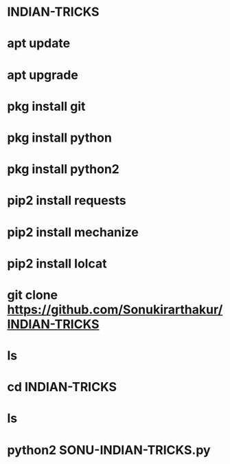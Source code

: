 # INDIAN-TRICKS
# apt update
# apt upgrade
# pkg install git
# pkg install python
# pkg install python2
# pip2 install requests
# pip2 install mechanize
# pip2 install lolcat

# git clone https://github.com/Sonukirarthakur/INDIAN-TRICKS
# ls
# cd INDIAN-TRICKS

# ls

# python2 SONU-INDIAN-TRICKS.py
